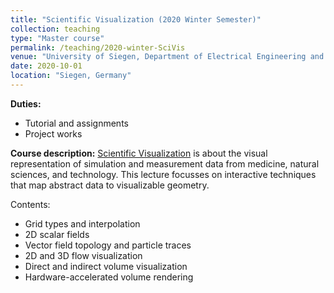 ```yaml
---
title: "Scientific Visualization (2020 Winter Semester)"
collection: teaching
type: "Master course"
permalink: /teaching/2020-winter-SciVis
venue: "University of Siegen, Department of Electrical Engineering and Computer Science"
date: 2020-10-01
location: "Siegen, Germany"
---
```


**Duties:**
* Tutorial and assignments
* Project works

**Course description:**
[Scientific Visualization](https://www.cg.informatik.uni-siegen.de/en/SciVisEN) is about the visual representation of simulation and measurement data from medicine, natural sciences, and technology. This lecture focusses on interactive techniques that map abstract data to visualizable geometry.

Contents:
* Grid types and interpolation
* 2D scalar fields
* Vector field topology and particle traces
* 2D and 3D flow visualization
* Direct and indirect volume visualization
* Hardware-accelerated volume rendering
